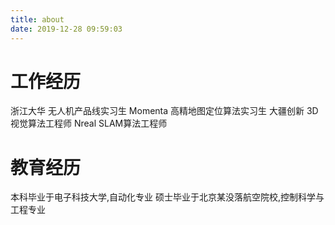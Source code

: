 ```yaml
---
title: about
date: 2019-12-28 09:59:03
---
```


# 工作经历
浙江大华 无人机产品线实习生
Momenta 高精地图定位算法实习生
大疆创新 3D视觉算法工程师
Nreal    SLAM算法工程师
# 教育经历
本科毕业于电子科技大学,自动化专业
硕士毕业于北京某没落航空院校,控制科学与工程专业
